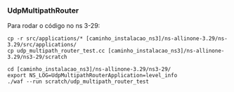 ### UdpMultipathRouter

Para rodar o código no ns 3-29:


```
cp -r src/applications/* [caminho_instalacao_ns3]/ns-allinone-3.29/ns-3.29/src/applications/
cp udp_multipath_router_test.cc [caminho_instalacao_ns3]/ns-allinone-3.29/ns3-29/scratch

cd [caminho_instalacao_ns3]/ns-allinone-3.29/ns3-29/
export NS_LOG=UdpMultipathRouterApplication=level_info
./waf --run scratch/udp_multipath_router_test
```
